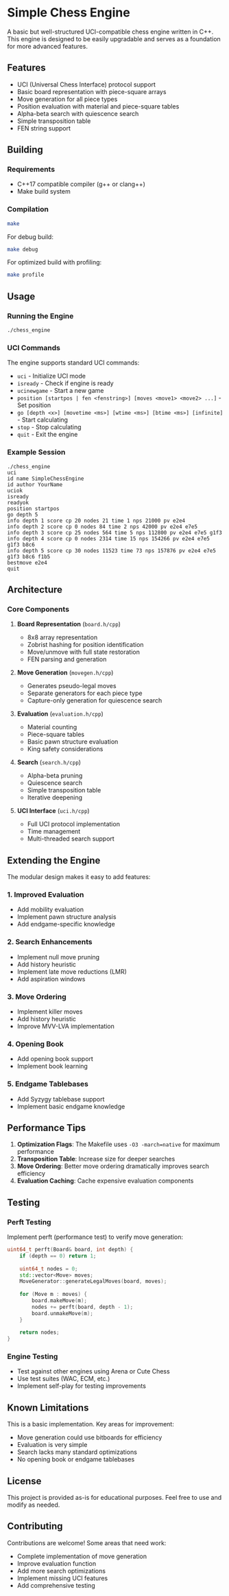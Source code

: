 # Simple Chess Engine

A basic but well-structured UCI-compatible chess engine written in C++. This engine is designed to be easily upgradable and serves as a foundation for more advanced features.

## Features

- UCI (Universal Chess Interface) protocol support
- Basic board representation with piece-square arrays
- Move generation for all piece types
- Position evaluation with material and piece-square tables
- Alpha-beta search with quiescence search
- Simple transposition table
- FEN string support

## Building

### Requirements
- C++17 compatible compiler (g++ or clang++)
- Make build system

### Compilation
```bash
make
```

For debug build:
```bash
make debug
```

For optimized build with profiling:
```bash
make profile
```

## Usage

### Running the Engine
```bash
./chess_engine
```

### UCI Commands
The engine supports standard UCI commands:

- `uci` - Initialize UCI mode
- `isready` - Check if engine is ready
- `ucinewgame` - Start a new game
- `position [startpos | fen <fenstring>] [moves <move1> <move2> ...]` - Set position
- `go [depth <x>] [movetime <ms>] [wtime <ms>] [btime <ms>] [infinite]` - Start calculating
- `stop` - Stop calculating
- `quit` - Exit the engine

### Example Session
```
./chess_engine
uci
id name SimpleChessEngine
id author YourName
uciok
isready
readyok
position startpos
go depth 5
info depth 1 score cp 20 nodes 21 time 1 nps 21000 pv e2e4
info depth 2 score cp 0 nodes 84 time 2 nps 42000 pv e2e4 e7e5
info depth 3 score cp 25 nodes 564 time 5 nps 112800 pv e2e4 e7e5 g1f3
info depth 4 score cp 0 nodes 2314 time 15 nps 154266 pv e2e4 e7e5 g1f3 b8c6
info depth 5 score cp 30 nodes 11523 time 73 nps 157876 pv e2e4 e7e5 g1f3 b8c6 f1b5
bestmove e2e4
quit
```

## Architecture

### Core Components

1. **Board Representation** (`board.h/cpp`)
   - 8x8 array representation
   - Zobrist hashing for position identification
   - Move/unmove with full state restoration
   - FEN parsing and generation

2. **Move Generation** (`movegen.h/cpp`)
   - Generates pseudo-legal moves
   - Separate generators for each piece type
   - Capture-only generation for quiescence search

3. **Evaluation** (`evaluation.h/cpp`)
   - Material counting
   - Piece-square tables
   - Basic pawn structure evaluation
   - King safety considerations

4. **Search** (`search.h/cpp`)
   - Alpha-beta pruning
   - Quiescence search
   - Simple transposition table
   - Iterative deepening

5. **UCI Interface** (`uci.h/cpp`)
   - Full UCI protocol implementation
   - Time management
   - Multi-threaded search support

## Extending the Engine

The modular design makes it easy to add features:

### 1. Improved Evaluation
- Add mobility evaluation
- Implement pawn structure analysis
- Add endgame-specific knowledge

### 2. Search Enhancements
- Implement null move pruning
- Add history heuristic
- Implement late move reductions (LMR)
- Add aspiration windows

### 3. Move Ordering
- Implement killer moves
- Add history heuristic
- Improve MVV-LVA implementation

### 4. Opening Book
- Add opening book support
- Implement book learning

### 5. Endgame Tablebases
- Add Syzygy tablebase support
- Implement basic endgame knowledge

## Performance Tips

1. **Optimization Flags**: The Makefile uses `-O3 -march=native` for maximum performance
2. **Transposition Table**: Increase size for deeper searches
3. **Move Ordering**: Better move ordering dramatically improves search efficiency
4. **Evaluation Caching**: Cache expensive evaluation components

## Testing

### Perft Testing
Implement perft (performance test) to verify move generation:
```cpp
uint64_t perft(Board& board, int depth) {
    if (depth == 0) return 1;
    
    uint64_t nodes = 0;
    std::vector<Move> moves;
    MoveGenerator::generateLegalMoves(board, moves);
    
    for (Move m : moves) {
        board.makeMove(m);
        nodes += perft(board, depth - 1);
        board.unmakeMove(m);
    }
    
    return nodes;
}
```

### Engine Testing
- Test against other engines using Arena or Cute Chess
- Use test suites (WAC, ECM, etc.)
- Implement self-play for testing improvements

## Known Limitations

This is a basic implementation. Key areas for improvement:
- Move generation could use bitboards for efficiency
- Evaluation is very simple
- Search lacks many standard optimizations
- No opening book or endgame tablebases

## License

This project is provided as-is for educational purposes. Feel free to use and modify as needed.

## Contributing

Contributions are welcome! Some areas that need work:
- Complete implementation of move generation
- Improve evaluation function
- Add more search optimizations
- Implement missing UCI features
- Add comprehensive testing